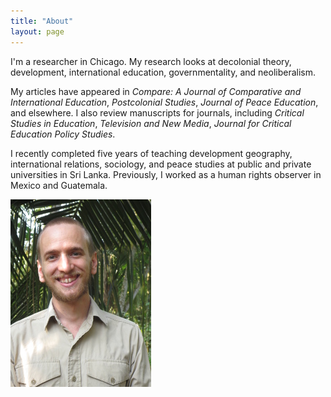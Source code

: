 ```yaml
---
title: "About"
layout: page
---
```


I'm a researcher in Chicago. My research looks at decolonial theory, development, international education, governmentality, and neoliberalism.

My articles have appeared in *Compare: A Journal of Comparative and International Education*, *Postcolonial Studies*, *Journal of Peace Education*, and elsewhere. I also review manuscripts for journals, including *Critical Studies in Education*, *Television and New Media*, *Journal for Critical Education Policy Studies*.

I recently completed five years of teaching development geography, international relations, sociology, and peace studies at public and private universities in Sri Lanka. Previously, I worked as a human rights observer in Mexico and Guatemala.


![DavidGolding.jpg](/assets/DavidGolding.JPG)

